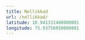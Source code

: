 ```yaml
---
title: Nellikkad
url: /nellikkad/
latitude: 10.941331400000001
longitude: 75.93756950000001
---
```


